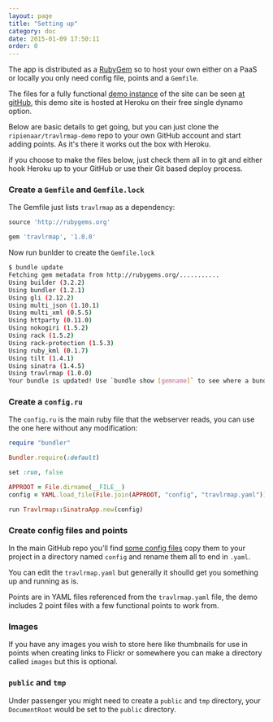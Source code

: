 ```yaml
---
layout: page
title: "Setting up"
category: doc
date: 2015-01-09 17:50:11
order: 0
---
```


The app is distributed as a [RubyGem](http://rubygems.org/gems/travlrmap) so to host your own either on a PaaS or locally you only need config file, points and a ```Gemfile```.

The files for a fully functional [demo instance](https://github.com/ripienaar/travlrmap-demo) of the site can be seen [at gitHub](https://github.com/ripienaar/travlrmap-demo), this demo site is hosted at Heroku on their free single dynamo option.

Below are basic details to get going, but you can just clone the ```ripienaar/travlrmap-demo``` repo to your own GitHub account and start adding points.  As it's there it works out the box with Heroku.

if you choose to make the files below, just check them all in to git and either hook Heroku up to your GitHub or use their Git based deploy process.

### Create a ```Gemfile``` and ```Gemfile.lock```

The Gemfile just lists ```travlrmap``` as a dependency:

```ruby
source 'http://rubygems.org'

gem 'travlrmap', '1.0.0'
```

Now run bunlder to create the ```Gemfile.lock```

```bash
$ bundle update
Fetching gem metadata from http://rubygems.org/...........
Using builder (3.2.2)
Using bundler (1.2.1)
Using gli (2.12.2)
Using multi_json (1.10.1)
Using multi_xml (0.5.5)
Using httparty (0.11.0)
Using nokogiri (1.5.2)
Using rack (1.5.2)
Using rack-protection (1.5.3)
Using ruby_kml (0.1.7)
Using tilt (1.4.1)
Using sinatra (1.4.5)
Using travlrmap (1.0.0)
Your bundle is updated! Use `bundle show [gemname]` to see where a bundled gem is installed.
```

### Create a ```config.ru```

The ```config.ru``` is the main ruby file that the webserver reads, you can use the one here without any modification:

```ruby
require "bundler"

Bundler.require(:default)

set :run, false

APPROOT = File.dirname(__FILE__)
config = YAML.load_file(File.join(APPROOT, "config", "travlrmap.yaml"))

run Travlrmap::SinatraApp.new(config)
```

### Create config files and points

In the main GitHub repo you'll find [some config files](https://github.com/ripienaar/travlrmap/tree/master/config) copy them to your project in a directory named ```config``` and rename them all to end in ```.yaml```.

You can edit the ```travlrmap.yaml``` but generally it shoulld get you something up and running as is.

Points are in YAML files referenced from the ```travlrmap.yaml``` file, the demo includes 2 point files with a few functional points to work from.

### Images

If you have any images you wish to store here like thumbnails for use in points when creating links to Flickr or somewhere you can make a directory called ```images``` but this is optional.

### ```public``` and ```tmp```

Under passenger you might need to create a ```public``` and ```tmp``` directory, your ```DocumentRoot``` would be set to the ```public``` directory.
